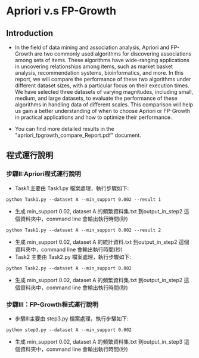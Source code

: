 # Apriori v.s FP-Growth

## Introduction
- In the field of data mining and association analysis, Apriori and FP-Growth are two commonly used algorithms for discovering associations among sets of items. These algorithms have wide-ranging applications in uncovering relationships among items, such as market basket analysis, recommendation systems, bioinformatics, and more. In this report, we will compare the performance of these two algorithms under different dataset sizes, with a particular focus on their execution times. We have selected three datasets of varying magnitudes, including small, medium, and large datasets, to evaluate the performance of these algorithms in handling data of different scales. This comparison will help us gain a better understanding of when to choose Apriori or FP-Growth in practical applications and how to optimize their performance.

- You can find more detailed results in the "apriori_fpgrowth_compare_Report.pdf" document.
## 程式運行說明

### 步驟Ⅱ:Apriori程式運行說明
- Task1 主要由 Task1.py 檔案處理，執行步驟如下:
```python=
python Task1.py --dataset A --min_support 0.002 --result 1
```
  - 生成 min_support 0.02, dataset A 的頻繁資料集.txt 到output_in_step2 這個資料夾中，command line 會輸出執行時間(秒)
```python=
python Task1.py --dataset A --min_support 0.002 --result 2
```
  - 生成 min_support 0.02, dataset A 的統計資料.txt 到output_in_step2 這個資料夾中，command line 會輸出執行時間(秒)
- Task2 主要由 Task2.py 檔案處理，執行步驟如下:
```python=
python Task2.py --dataset A --min_support 0.002
```
  - 生成 min_support 0.02, dataset A 的頻繁資料集.txt 到output_in_step2 這個資料夾中，command line 會輸出執行時間(秒)
### 步驟Ⅲ：FP-Growth程式運行說明
- 步驟Ⅲ主要由 step3.py 檔案處理，執行步驟如下:
```python=
python step3.py --dataset A --min_support 0.002
```
  - 生成 min_support 0.02, dataset A 的頻繁資料集.txt 到output_in_step3 這個資料夾中，command line 會輸出執行時間(秒)
